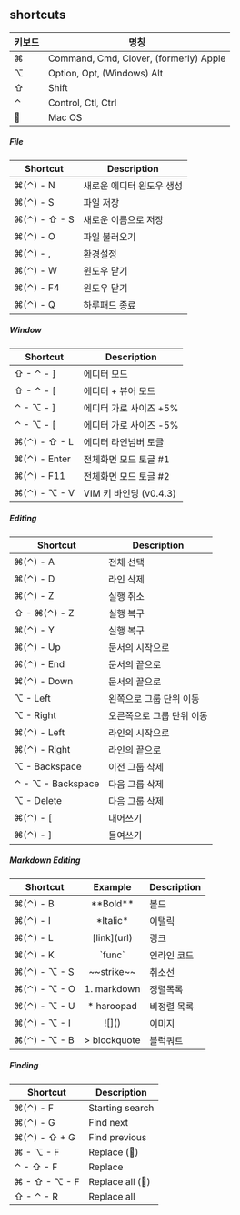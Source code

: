 ## shortcuts

키보드     | 명칭
---------|----------------------------------------
&#8984;  | Command, Cmd, Clover, (formerly) Apple
&#8997;  | Option, Opt, (Windows) Alt
&#8679;  | Shift
&#8963;  | Control, Ctl, Ctrl
&#63743; | Mac OS

##### File

Shortcut                     | Description
-----------------------------|-------------------
&#8984;(&#8963;) - N         | 새로운 에디터 윈도우 생성
&#8984;(&#8963;) - S         | 파일 저장
&#8984;(&#8963;) - &#8679; - S | 새로운 이름으로 저장
&#8984;(&#8963;) - O         | 파일 불러오기
&#8984;(&#8963;) - ,         | 환경설정
&#8984;(&#8963;) - W         | 윈도우 닫기
&#8984;(&#8963;) - F4        | 윈도우 닫기
&#8984;(&#8963;) - Q         | 하루패드 종료

##### Window
Shortcut                       | Description
-------------------------------|-------------------
&#8679; - &#8963; - ]          | 에디터 모드
&#8679; - &#8963; - [          | 에디터 + 뷰어 모드
&#8963; - &#8997; - ]          | 에디터 가로 사이즈 +5%
&#8963; - &#8997; - [          | 에디터 가로 사이즈 -5%
&#8984;(&#8963;) - &#8679; - L | 에디터 라인넘버 토글
&#8984;(&#8963;) - Enter       | 전체화면 모드 토글 #1
&#8984;(&#8963;) - F11         | 전체화면 모드 토글 #2
&#8984;(&#8963;) - &#8997; - V | VIM 키 바인딩 (v0.4.3)

##### Editing
 Shortcut                      | Description
-------------------------------|---------------------
&#8984;(&#8963;) - A           | 전체 선택
&#8984;(&#8963;) - D           | 라인 삭제
&#8984;(&#8963;) - Z           | 실행 취소
&#8679; - &#8984;(&#8963;) - Z | 실행 복구
&#8984;(&#8963;) - Y           | 실행 복구
&#8984;(&#8963;) - Up          | 문서의 시작으로
&#8984;(&#8963;) - End         | 문서의 끝으로
&#8984;(&#8963;) - Down        | 문서의 끝으로
&#8997; - Left                 | 왼쪽으로 그룹 단위 이동
&#8997; - Right                | 오른쪽으로 그룹 단위 이동
&#8984;(&#8963;) - Left        | 라인의 시작으로
&#8984;(&#8963;) - Right       | 라인의 끝으로
&#8997; - Backspace            | 이전 그룹 삭제
&#8963; - &#8997; - Backspace  | 다음 그룹 삭제
&#8997; - Delete               | 다음 그룹 삭제
&#8984;(&#8963;) - [           | 내어쓰기
&#8984;(&#8963;) - ]           | 들여쓰기

##### Markdown Editing
Shortcut                       | Example       | Description
-------------------------------|:-------------:|-------------
&#8984;(&#8963;) - B           | \*\*Bold\*\*  | 볼드
&#8984;(&#8963;) - I           | \*Italic\*    | 이탤릭
&#8984;(&#8963;) - L           | \[link\](url) | 링크
&#8984;(&#8963;) - K           | \`func`       | 인라인 코드
&#8984;(&#8963;) - &#8997; - S | \~\~strike~~  | 취소선
&#8984;(&#8963;) - &#8997; - O | 1. markdown   | 정렬목록
&#8984;(&#8963;) - &#8997; - U | * haroopad    | 비정렬 목록
&#8984;(&#8963;) - &#8997; - I | \!\[]()       | 이미지
&#8984;(&#8963;) - &#8997; - B | > blockquote  | 블럭쿼트

##### Finding
Shortcut                        | Description
--------------------------------|-------------------
&#8984;(&#8963;) - F            | Starting search
&#8984;(&#8963;) - G            | Find next
&#8984;(&#8963;) - &#8679; + G  | Find previous
&#8984; - &#8997; - F           | Replace (&#63743;)
&#8963; - &#8679; - F           | Replace
&#8984; - &#8679; - &#8997; - F | Replace all (&#63743;)
&#8679; - &#8963; - R           | Replace all